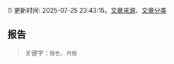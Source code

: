 :alarm_clock: 更新时间: 2025-07-25 23:43:15。[文章来源](/README.md)、[文章分类](/TAGS.md)

## 报告


> 关键字：`报告`、`月报`



